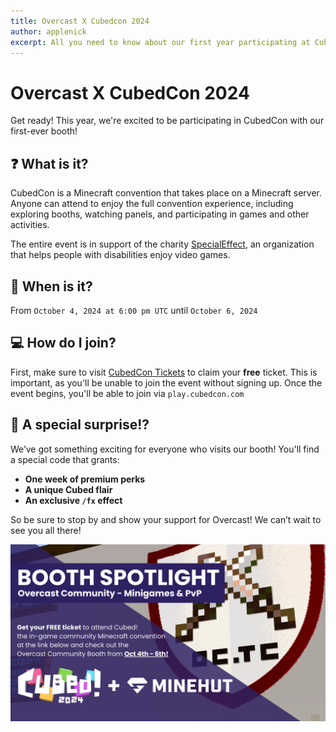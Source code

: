 ```yaml
---
title: Overcast X Cubedcon 2024
author: applenick
excerpt: All you need to know about our first year participating at Cubedcon!
---
```


# Overcast X CubedCon 2024
Get ready! This year, we're excited to be participating in CubedCon with our first-ever booth!

## ❓ What is it?
CubedCon is a Minecraft convention that takes place on a Minecraft server. Anyone can attend to enjoy the full convention experience, including exploring booths, watching panels, and participating in games and other activities.

The entire event is in support of the charity [SpecialEffect](https://www.specialeffect.org.uk), an organization that helps people with disabilities enjoy video games.

## 📅 When is it?
From `October 4, 2024 at 6:00 pm UTC` until `October 6, 2024`

## 💻 How do I join?
First, make sure to visit [CubedCon Tickets](https://cubedcon.com/tickets) to claim your **free** ticket. This is important, as you'll be unable to join the event without signing up. Once the event begins, you'll be able to join via `play.cubedcon.com`

## 🎁 A special surprise!?
We’ve got something exciting for everyone who visits our booth! You'll find a special code that grants:
- **One week of premium perks**
- **A unique Cubed flair**
- **An exclusive `/fx` effect**

So be sure to stop by and show your support for Overcast! We can’t wait to see you all there!

[![CubedConPromo](/img/blog/ocn-cubed-promo.png)](/img/blog/ocn-cubed-promo.png)
